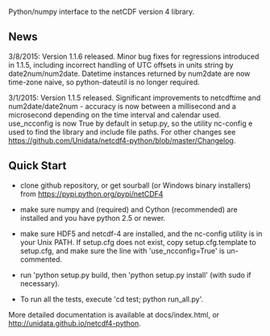 Python/numpy interface to the netCDF version 4 library.

News
----

3/8/2015: Version 1.1.6 released.  Minor bug fixes for regressions introduced in 1.1.5, 
including incorrect handling of UTC offsets in units string by date2num/num2date. 
Datetime instances returned by num2date are now time-zone naive, so python-dateutil
is no longer required.

3/1/2015: Version 1.1.5 released.  Significant improvements to netcdftime and 
num2date/date2num - accuracy is now between a millisecond and a microsecond depending
on the time interval and calendar used. use_ncconfig is now True by default
in setup.py, so the utility nc-config e used to find the library and
include file paths.  For other changes see https://github.com/Unidata/netcdf4-python/blob/master/Changelog.

Quick Start
-----------

* clone github repository, or get sourball (or Windows binary installers) from
  https://pypi.python.org/pypi/netCDF4

* make sure numpy and (required) and Cython (recommended) are
  installed and you have python 2.5 or newer.

* make sure HDF5 and netcdf-4 are installed, and the nc-config utility
  is in your Unix PATH. If setup.cfg does not exist, copy setup.cfg.template
  to setup.cfg, and make sure the line with 'use_ncconfig=True' is 
  un-commented.

* run 'python setup.py build, then 'python setup.py install' (with sudo
  if necessary).

* To run all the tests, execute 'cd test; python run_all.py'.

More detailed documentation is available at docs/index.html, or
http://unidata.github.io/netcdf4-python.
